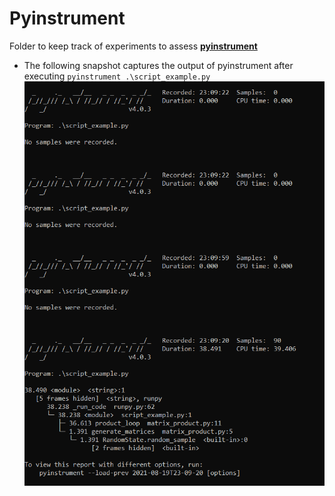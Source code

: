 # Pyinstrument

Folder to keep track of experiments to assess
[**pyinstrument**](https://pyinstrument.readthedocs.io/en/latest/index.html#)


* The following snapshot captures the output of pyinstrument after executing `pyinstrument .\script_example.py`
![alt text](img/pyinstrument_output.PNG)

